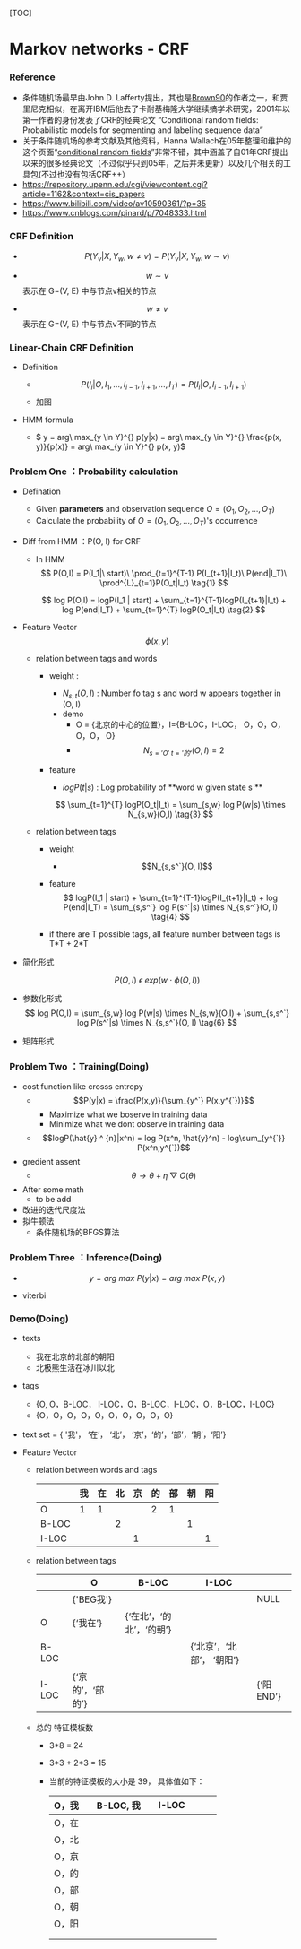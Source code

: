 [TOC]

# Markov networks - CRF

### Reference

+ 条件随机场最早由John D. Lafferty提出，其也是[Brown90](http://www.52nlp.cn/strong-author-team-of-smt-classic-brown90)的作者之一，和贾里尼克相似，在离开IBM后他去了卡耐基梅隆大学继续搞学术研究，2001年以第一作者的身份发表了CRF的经典论文 “Conditional random fields: Probabilistic models for segmenting and labeling sequence data”
+ 关于条件随机场的参考文献及其他资料，Hanna Wallach在05年整理和维护的这个页面“[conditional random fields](http://www.inference.phy.cam.ac.uk/hmw26/crf/)”非常不错，其中涵盖了自01年CRF提出以来的很多经典论文（不过似乎只到05年，之后并未更新）以及几个相关的工具包(不过也没有包括CRF++）
+ https://repository.upenn.edu/cgi/viewcontent.cgi?article=1162&context=cis_papers
+ https://www.bilibili.com/video/av10590361/?p=35
+ https://www.cnblogs.com/pinard/p/7048333.html



### CRF Definition

+ $$ P(Y_v| X, Y_w, w \neq v) =  P(Y_v | X, Y_w, w \sim  v)​$$

+ $$ w \sim  v $$ 表示在 G=(V, E) 中与节点v相关的节点
+ $$ w \neq v $$ 表示在 G=(V, E) 中与节点v不同的节点



### Linear-Chain CRF Definition

+ Definition
  + $$ P(I_i | O, I_1, ..., I_{i-1}, I_{i+1}, ..., I_T) = P(I_i | O,  I_{i-1}, I_{i+1})$$
  + 加图

+ HMM formula

  + $ y = arg\ max_{y \in Y}^{} p(y|x) = arg\ max_{y \in Y}^{} \frac{p(x, y)}{p(x)} = arg\ max_{y \in Y}^{} p(x, y)$


### Problem One ：Probability calculation

+ Defination
	+ Given **parameters** and observation sequence $O =(O_1, O_2, ..., O_T)$
	+ Calculate the probability of $O =(O_1, O_2, ..., O_T)$'s occurrence

+ Diff from HMM  ：P(O, I) for CRF

    + In HMM
      $$
      P(O,I) = P(I_1|\ start)\ \prod_{t=1}^{T-1} P(I_{t+1}|I_t)\ P(end|I_T)\ \prod^{L}_{t=1}P(O_t|I_t) \tag{1}
      $$

      $$
      log P(O,I) = logP(I_1 | start) + \sum_{t=1}^{T-1}logP(I_{t+1}|I_t) + log P(end|I_T) + \sum_{t=1}^{T} logP(O_t|I_t) \tag{2}
      $$

+ Feature Vector $$\phi(x,y)$$

    + relation between tags and words 

        + weight : 

            + $N_{s,t}(O, I)$ : Number fo tag s and word w appears together in (O, I)
            + demo
                + O = {北京的中心的位置}，I={B-LOC，I-LOC， O，O，O， O，O， O}
                + $$N_{s='O'\ t='的‘} (O, I ) = 2$$

        + feature

            + $log P(t|s)$ : Log probability of **word w given state s **

            $$
            \sum_{t=1}^{T} logP(O_t|I_t) = \sum_{s,w} log P(w|s) \times N_{s,w}(O,I) \tag{3}
            $$

    + relation between tags

        + weight

            + $$N_{s,s^`}(O, I)$$

        + feature
            $$
            logP(I_1 | start) + \sum_{t=1}^{T-1}logP(I_{t+1}|I_t) + log P(end|I_T) = \sum_{s,s^`} log P(s^`|s) \times N_{s,s^`}(O, I) \tag{4}
            $$




        + if there are T possible tags, all feature number between tags is T\*T + 2\*T  

+ 简化形式


    $$
    P(O,I)\ \epsilon \ exp(w\ \cdot\ \phi (O,I) ) \tag {5}
    $$

+ 参数化形式
    $$
    log P(O,I) = \sum_{s,w} log P(w|s) \times N_{s,w}(O,I) + \sum_{s,s^`} log P(s^`|s) \times N_{s,s^`}(O, I) \tag{6}
    $$

+ 矩阵形式	



### Problem Two ：Training(Doing)

- cost function like crosss entropy
  - $$P(y|x) = \frac{P(x,y)}{\sum_{y^`} P(x,y^{`})}$$
    - Maximize what we boserve in training data
    - Minimize what we dont observe in training data
  - $$logP(\hat{y} ^ {n}|x^n) = log P(x^n, \hat{y}^n) - log\sum_{y^{`}} P(x^n,y^{`})$$
- gredient assent
    - $$\theta \rightarrow \theta + \eta \bigtriangledown O(\theta)$$
- After some math
    - to be add
- 改进的迭代尺度法
- 拟牛顿法
    - 条件随机场的BFGS算法



### Problem Three ：Inference(Doing)

+ $$ y = arg\ max\ P(y|x) = arg\ max\ P(x,y) ​$$

+ viterbi


### Demo(Doing)

- texts

	- 我在北京的北部的朝阳
	- 北极熊生活在冰川以北

- tags

	- {O, O，B-LOC， I-LOC，O，B-LOC，I-LOC，O，B-LOC，I-LOC}
	- {O，O，O，O，O，O，O，O，O，O}

- text set = { '我'， ‘在’， ‘北’， ‘京’，‘的’，‘部’，‘朝’，‘阳’} 

- Feature Vector

	- relation between words and tags

		|       | 我   | 在   | 北   | 京   | 的   | 部   | 朝   | 阳   |
		| ----- | ---- | ---- | ---- | ---- | ---- | ---- | ---- | ---- |
		| O     | 1    | 1    |      |      | 2    | 1    |      |      |
		| B-LOC |      |      | 2    |      |      |      | 1    |      |
		| I-LOC |      |      |      | 1    |      |      |      | 1    |

	- relation between tags

		|       | O                | B-LOC                    | I-LOC                     | <END>     |
		| ----- | ---------------- | ------------------------ | ------------------------- | --------- |
		| <BEG> | {'BEG我'}        |                          |                           | NULL      |
		| O     | {‘我在’}         | {‘在北’，‘的北’，‘的朝’} |                           |           |
		| B-LOC |                  |                          | {‘北京’，‘北部’， ‘朝阳’} |           |
		| I-LOC | {‘京的’，‘部的’} |                          |                           | {‘阳END’} |

	- 总的 特征模板数

		- 3*8 = 24

		- 3*3 + 2\*3 = 15

		- 当前的特征模板的大小是 39， 具体值如下：

			| O，我 |      | B-LOC, 我 |      | I-LOC |      |      |      |
			| ----- | ---- | --------- | ---- | ----- | ---- | ---- | ---- |
			| O，在 |      |           |      |       |      |      |      |
			| O，北 |      |           |      |       |      |      |      |
			| O，京 |      |           |      |       |      |      |      |
			| O，的 |      |           |      |       |      |      |      |
			| O，部 |      |           |      |       |      |      |      |
			| O，朝 |      |           |      |       |      |      |      |
			| O，阳 |      |           |      |       |      |      |      |
			|       |      |           |      |       |      |      |      |
			|       |      |           |      |       |      |      |      |

